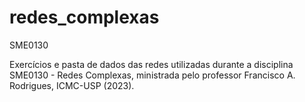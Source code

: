 # redes_complexas
SME0130

Exercícios e pasta de dados das redes utilizadas durante a disciplina SME0130 - Redes Complexas, ministrada pelo professor Francisco A. Rodrigues, ICMC-USP (2023). 
